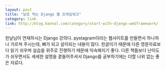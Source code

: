 ```yaml
---
layout: post
title: "날로 먹는 Django 웹 프레임워크"
category: link
link: http://blog.hannal.com/category/start-with-django-webframework/
---
```

한날님이 연재하시는 Django 강의다. pystagram이라는 웹사이트를 만들면서 하나하나 가르쳐 주시는데, 뼈가 되고 살이되는 내용이 많다. 한글이기 때문에 다른 영문자료보다 읽기 쉬우며 실습을 위주로 진행하기 때문에 익숙해지기 좋다.
다른 책들보다 난이도가 쉬우면서도 세세한 설명을 곁들어주셔서 Django를 공부하기에는 더할 나위 없는 좋은 자료다.
